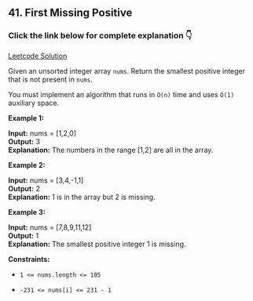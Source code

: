## 41. First Missing Positive

### Click the link below for complete explanation 👇

[Leetcode Solution](https://leetcode.com/problems/first-missing-positive/solutions/4930453/java-solution-3-approaches-hashset-sorting-pattern-value-as-index/)

Given an unsorted integer array ``nums``. Return the smallest positive integer that is not present in ``nums``.

You must implement an algorithm that runs in ``O(n)`` time and uses ``O(1)`` auxiliary space.

 

**Example 1:**

**Input:** nums = [1,2,0] <br>
**Output:** 3  <br>
**Explanation:** The numbers in the range [1,2] are all in the array.

**Example 2:**  

**Input:** nums = [3,4,-1,1]  <br>
**Output:** 2 <br>
**Explanation:** 1 is in the array but 2 is missing.

**Example 3:**

**Input:** nums = [7,8,9,11,12] <br>
**Output:** 1 <br>
**Explanation:** The smallest positive integer 1 is missing.
 

**Constraints:**

- ``1 <= nums.length <= 105`` 

- ``-231 <= nums[i] <= 231 - 1``